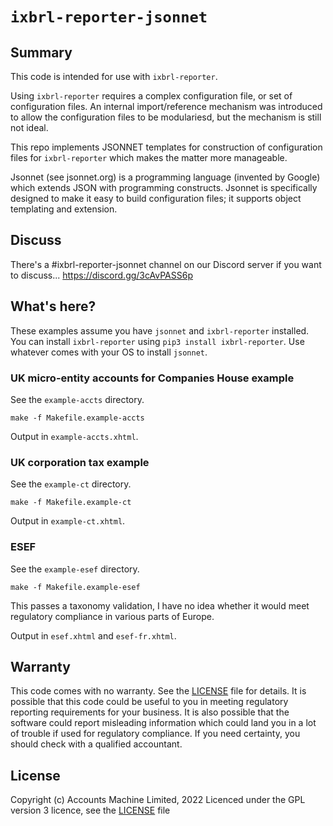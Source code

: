 
# `ixbrl-reporter-jsonnet`

## Summary

This code is intended for use with `ixbrl-reporter`.

Using `ixbrl-reporter` requires a complex configuration file, or set of
configuration files.  An internal import/reference mechanism was introduced
to allow the configuration files to be modulariesd, but the mechanism is
still not ideal.

This repo implements JSONNET templates for construction of configuration
files for `ixbrl-reporter` which makes the matter more manageable.

Jsonnet (see jsonnet.org) is a programming language (invented by Google)
which extends JSON with programming constructs.  Jsonnet is specifically
designed to make it easy to build configuration files; it supports object
templating and extension.

## Discuss

There's a #ixbrl-reporter-jsonnet channel on our Discord server if you want
to discuss... https://discord.gg/3cAvPASS6p

## What's here?

These examples assume you have `jsonnet` and `ixbrl-reporter` installed.
You can install `ixbrl-reporter` using `pip3 install ixbrl-reporter`.
Use whatever comes with your OS to install `jsonnet`.

### UK micro-entity accounts for Companies House example

See the `example-accts` directory.

```
make -f Makefile.example-accts
```

Output in `example-accts.xhtml`.

### UK corporation tax example

See the `example-ct` directory.

```
make -f Makefile.example-ct
```

Output in `example-ct.xhtml`.

### ESEF

See the `example-esef` directory.

```
make -f Makefile.example-esef
```

This passes a taxonomy validation, I have no idea whether it would meet
regulatory compliance in various parts of Europe.

Output in `esef.xhtml` and `esef-fr.xhtml`.

## Warranty

This code comes with no warranty.  See the [LICENSE](LICENCE) file for
details.  It is possible that this code could be useful to you in meeting
regulatory reporting requirements for your business.  It is also possible
that the software could report misleading information which could land you
in a lot of trouble if used for regulatory compliance.  If you need
certainty, you should check with a qualified accountant.

## License

Copyright (c) Accounts Machine Limited, 2022
Licenced under the GPL version 3 licence, see the [LICENSE](LICENCE) file

